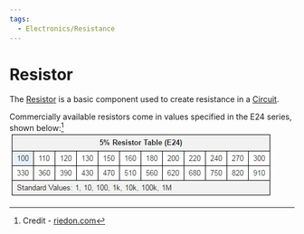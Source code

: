 ```yaml
---
tags:
  - Electronics/Resistance
---
```

# Resistor
The [Resistor](Resistor.md) is a basic component used to create resistance in a [Circuit](../Circuits/Circuit.md).

Commercially available resistors come in values specified in the E24 series, shown below:[^1]
![](E24-Resistor-Values.jpg)

[^1]: Credit - [riedon.com](http://riedon.com/blog/e24-e48-e96-and-e192-resistor-values/)